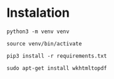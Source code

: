 # Instalation
```python3 -m venv venv```

```source venv/bin/activate```

```pip3 install -r requirements.txt```

```sudo apt-get install wkhtmltopdf```